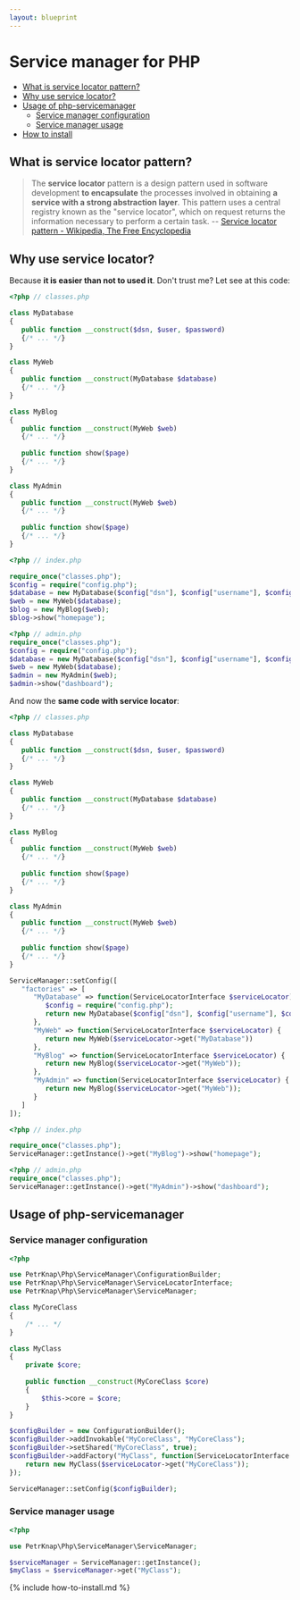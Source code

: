 ```yaml
---
layout: blueprint
---
```

# Service manager for PHP

* [What is service locator pattern?](#what-is-service-locator-pattern)
* [Why use service locator?](#why-use-service-locator)
* [Usage of php-servicemanager](#usage-of-php-servicemanager)
    * [Service manager configuration](#service-manager-configuration)
    * [Service manager usage](#service-manager-usage)
* [How to install](#how-to-install)


## What is service locator pattern?

> The **service locator** pattern is a design pattern used in software development **to encapsulate** the processes involved in obtaining **a service with a strong abstraction layer**. This pattern uses a central registry known as the "service locator", which on request returns the information necessary to perform a certain task.
-- [Service locator pattern - Wikipedia, The Free Encyclopedia]


## Why use service locator?

Because **it is easier than not to used it**. Don't trust me? Let see at this code:

```php
<?php // classes.php

class MyDatabase
{
   public function __construct($dsn, $user, $password)
   {/* ... */}
}

class MyWeb
{
   public function __construct(MyDatabase $database)
   {/* ... */}
}

class MyBlog
{
   public function __construct(MyWeb $web)
   {/* ... */}
   
   public function show($page)
   {/* ... */}
}

class MyAdmin
{
   public function __construct(MyWeb $web)
   {/* ... */}
   
   public function show($page)
   {/* ... */}
}
```
```php
<?php // index.php

require_once("classes.php");
$config = require("config.php");
$database = new MyDatabase($config["dsn"], $config["username"], $config["password"]);
$web = new MyWeb($database);
$blog = new MyBlog($web);
$blog->show("homepage");
```
```php
<?php // admin.php
require_once("classes.php");
$config = require("config.php");
$database = new MyDatabase($config["dsn"], $config["username"], $config["password"]);
$web = new MyWeb($database);
$admin = new MyAdmin($web);
$admin->show("dashboard");
```

And now the **same code with service locator**:

```php
<?php // classes.php

class MyDatabase
{
   public function __construct($dsn, $user, $password)
   {/* ... */}
}

class MyWeb
{
   public function __construct(MyDatabase $database)
   {/* ... */}
}

class MyBlog
{
   public function __construct(MyWeb $web)
   {/* ... */}
   
   public function show($page)
   {/* ... */}
}

class MyAdmin
{
   public function __construct(MyWeb $web)
   {/* ... */}
   
   public function show($page)
   {/* ... */}
}

ServiceManager::setConfig([
   "factories" => [
      "MyDatabase" => function(ServiceLocatorInterface $serviceLocator) {
         $config = require("config.php");
         return new MyDatabase($config["dsn"], $config["username"], $config["password"]);
      },
      "MyWeb" => function(ServiceLocatorInterface $serviceLocator) {
         return new MyWeb($serviceLocator->get("MyDatabase"))
      },
      "MyBlog" => function(ServiceLocatorInterface $serviceLocator) {
         return new MyBlog($serviceLocator->get("MyWeb"));
      },
      "MyAdmin" => function(ServiceLocatorInterface $serviceLocator) {
         return new MyBlog($serviceLocator->get("MyWeb"));
      }
   ]
]);
```
```php
<?php // index.php

require_once("classes.php");
ServiceManager::getInstance()->get("MyBlog")->show("homepage");
```
```php
<?php // admin.php
require_once("classes.php");
ServiceManager::getInstance()->get("MyAdmin")->show("dashboard");
```


## Usage of php-servicemanager

### Service manager configuration
```php
<?php

use PetrKnap\Php\ServiceManager\ConfigurationBuilder;
use PetrKnap\Php\ServiceManager\ServiceLocatorInterface;
use PetrKnap\Php\ServiceManager\ServiceManager;

class MyCoreClass
{
    /* ... */
}

class MyClass
{
    private $core;
    
    public function __construct(MyCoreClass $core)
    {
        $this->core = $core;
    }
}

$configBuilder = new ConfigurationBuilder();
$configBuilder->addInvokable("MyCoreClass", "MyCoreClass");
$configBuilder->setShared("MyCoreClass", true);
$configBuilder->addFactory("MyClass", function(ServiceLocatorInterface $serviceLocator) {
    return new MyClass($serviceLocator->get("MyCoreClass"));
});

ServiceManager::setConfig($configBuilder);
```

### Service manager usage
```php
<?php

use PetrKnap\Php\ServiceManager\ServiceManager;

$serviceManager = ServiceManager::getInstance();
$myClass = $serviceManager->get("MyClass");
```


{% include how-to-install.md %}



[Service locator pattern - Wikipedia, The Free Encyclopedia]:https://en.wikipedia.org/w/index.php?title=Service_locator_pattern&oldid=698489971
